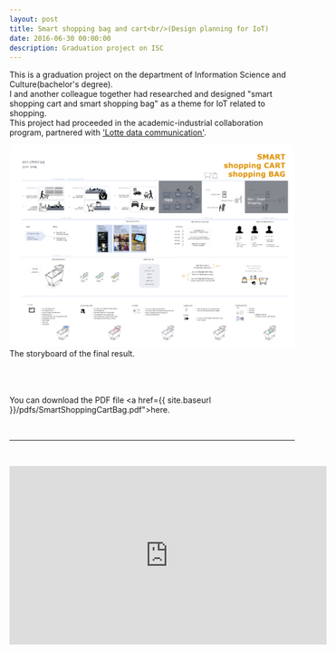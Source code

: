 ```yaml
---
layout: post
title: Smart shopping bag and cart<br/>(Design planning for IoT)
date: 2016-06-30 00:00:00
description: Graduation project on ISC
---
```

This is a graduation project on the department of Information Science and Culture(bachelor's degree). <br/>
I and another colleague together had researched and designed "smart shopping cart and smart shopping bag" as a theme for IoT related to shopping. <br/>
This project had proceeded in the academic-industrial collaboration program, partnered with <a href="https://www.ldcc.co.kr/en/index.asp" target="blank">'Lotte data communication'</a>.



<img class="col three" src="/img/10.jpg" alt="" title="storyboard"/>
<br/>
<div class="col three caption">
The storyboard of the final result.
</div>
<br/><br/><br/>

<object data="{{ site.baseurl }}/pdfs/SmartShoppingCartBag.pdf" width="100%" height="580" type="application/pdf"> <p>You can download the PDF file <a href={{ site.baseurl }}/pdfs/SmartShoppingCartBag.pdf">here</a>.</p>
</object>
<br/>

***

<br/>
<p align="middle">
<iframe width="560" height="315" src="https://www.youtube.com/embed/SxaWsVJrnxM" frameborder="0" allowfullscreen></iframe></p>

<br/><br/><br/>
